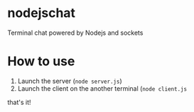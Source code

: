 # nodejschat
Terminal chat powered by Nodejs and sockets

# How to use
1. Launch the server (`node server.js`)
2. Launch the client on the another terminal (`node client.js`

that's it!
